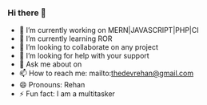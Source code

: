 ### Hi there 👋
- 🔭 I’m currently working on MERN|JAVASCRIPT|PHP|CI
- 🌱 I’m currently learning ROR
- 👯 I’m looking to collaborate on any project
- 🤔 I’m looking for help with your support
- 💬 Ask me about on 
- 📫 How to reach me: mailto:thedevrehan@gmail.com
- 😄 Pronouns: Rehan
- ⚡ Fun fact: I am a multitasker
